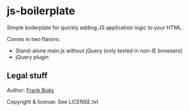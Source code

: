 js-boilerplate
==============

Simple boilerplate for quickly adding JS application logic to your HTML.

Comes in two flavors:

* Stand-alone main.js without jQuery (only tested in non-IE browsers)
* jQuery plugin

Legal stuff
-------------------------------

Author: [Frank Boës](http://3960.org)

Copyright & license: See LICENSE.txt